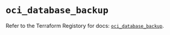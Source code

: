 # `oci_database_backup`

Refer to the Terraform Registory for docs: [`oci_database_backup`](https://registry.terraform.io/providers/oracle/oci/6.18.0/docs/resources/database_backup).
